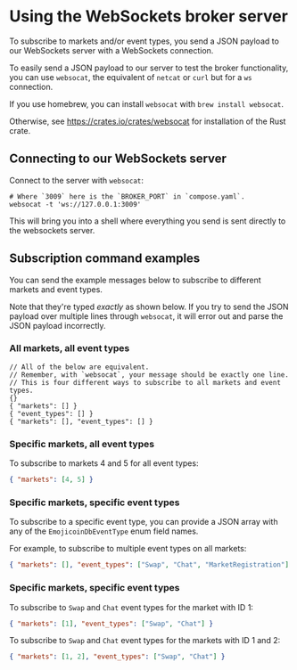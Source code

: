 <!-- markdownlint-disable-file MD024 -->

<!-- cspell:word netcat -->

# Using the WebSockets broker server

To subscribe to markets and/or event types, you send a JSON payload to our
WebSockets server with a WebSockets connection.

To easily send a JSON payload to our server to test the broker functionality,
you can use `websocat`, the equivalent of `netcat` or `curl` but for a `ws`
connection.

If you use homebrew, you can install `websocat` with `brew install websocat`.

Otherwise, see <https://crates.io/crates/websocat> for installation of the Rust
crate.

## Connecting to our WebSockets server

Connect to the server with `websocat`:

```shell
# Where `3009` here is the `BROKER_PORT` in `compose.yaml`.
websocat -t 'ws://127.0.0.1:3009'
```

This will bring you into a shell where everything you send is sent directly
to the websockets server.

## Subscription command examples

You can send the example messages below to subscribe to different markets
and event types.

Note that they're typed *exactly* as shown below. If you try to send the JSON
payload over multiple lines through `websocat`, it will error out and parse
the JSON payload incorrectly.

### All markets, all event types

```json5
// All of the below are equivalent.
// Remember, with `websocat`, your message should be exactly one line.
// This is four different ways to subscribe to all markets and event types.
{}
{ "markets": [] }
{ "event_types": [] }
{ "markets": [], "event_types": [] }
```

### Specific markets, all event types

To subscribe to markets 4 and 5 for all event types:

```json
{ "markets": [4, 5] }
```

### Specific markets, specific event types

To subscribe to a specific event type, you can provide a JSON array with any of
the `EmojicoinDbEventType` enum field names.

For example, to subscribe to multiple event types on all markets:

```json
{ "markets": [], "event_types": ["Swap", "Chat", "MarketRegistration"] }
```

### Specific markets, specific event types

To subscribe to `Swap` and `Chat` event types for the market with ID 1:

```json
{ "markets": [1], "event_types": ["Swap", "Chat"] }
```

To subscribe to `Swap` and `Chat` event types for the markets with ID 1 and 2:

```json
{ "markets": [1, 2], "event_types": ["Swap", "Chat"] }
```
